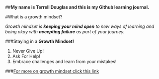 ##**My name is Terrell Douglas and this is my Github learning journal.**

#What is a growth mindset?

*Growth mindset is **keeping your mind open** to new ways of learning and being okay with **accepting failure** as part of your journey.*

###Staying in a **Growth Mindset!**

<ol>
  <li>Never Give Up!</li>
  <li>Ask For Help!</li>
  <li>Embrace challenges and learn from your mistakes!</li>
</ol>

###[For more on growth mindset click this link](https://www.atlassian.com/blog/inside-atlassian/growth-mindset)
